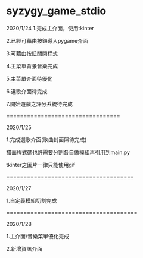 # syzygy_game_stdio

2020/1/24
1.完成主介面，使用tkinter

2.已經可藉由按鈕導入pygame介面

3.可藉由按鈕關閉程式

4.主菜單背景音樂完成


5.主菜單介面待優化

6.選歌介面待完成

7.開始遊戲之評分系統待完成

=================================

2020/1/25

1.完成選歌介面(歌曲封面照待完成)

譜面程式碼也許需要分割各自做模組再引用到main.py

tkinter之圖片一律只能使用gif
 
=====================================

2020/1/27

1.自定義模組切割完成

======================================

2020/1/28

1.主介面/音樂菜單優化完成

2.新增資訊介面


